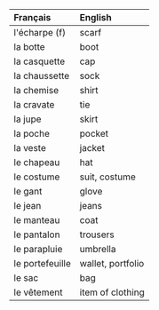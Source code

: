 | **Français**    | **English**       |
|:----------------|:------------------|
| l'écharpe (f)   | scarf             |
| la botte        | boot              |
| la casquette    | cap               |
| la chaussette   | sock              |
| la chemise      | shirt             |
| la cravate      | tie               |
| la jupe         | skirt             |
| la poche        | pocket            |
| la veste        | jacket            |
| le chapeau      | hat               |
| le costume      | suit, costume     |
| le gant         | glove             |
| le jean         | jeans             |
| le manteau      | coat              |
| le pantalon     | trousers          |
| le parapluie    | umbrella          |
| le portefeuille | wallet, portfolio |
| le sac          | bag               |
| le vêtement     | item of clothing  |